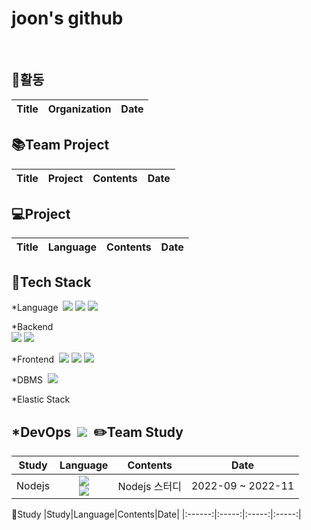 joon's github
=============
&nbsp;
&nbsp;

:scroll:활동
----
|Title|Organization|Date|
|:------:|:-----:|:-----:|


:books:Team Project
--------
|Title|Project|Contents|Date|
|:------:|:-----:|:-----:|:-----:|

:computer:Project
-------
|Title|Language|Contents|Date|
|:------:|:-----:|:-----:|:-----:|

:hammer:Tech Stack
-----
*Language&nbsp;
<img src="https://img.shields.io/badge/python-3776AB?style=flat&logo=python&logoColor=white">  <img src="https://img.shields.io/badge/java-007396?style=flat&logo=java&logoColor=white">  <img src="https://img.shields.io/badge/C-A8B9CC?style=flat&logo=C%2B%2B&logoColor=white"/>&nbsp;

*Backend&nbsp;  
<img src="https://img.shields.io/badge/node.js-339933?style=flat&logo=Node.js&logoColor=white">  <img src="https://img.shields.io/badge/express-000000?style=flat&logo=express&logoColor=white">&nbsp;  

*Frontend&nbsp;
<img src="https://img.shields.io/badge/html5-E34F26?style=flat&logo=html5&logoColor=white">  <img src="https://img.shields.io/badge/css-1572B6?style=flat&logo=css3&logoColor=white">   <img src="https://img.shields.io/badge/javascript-F7DF1E?style=flat&logo=javascript&logoColor=black">&nbsp;

*DBMS&nbsp;
<img src="https://img.shields.io/badge/mysql-4479A1?style=flat&logo=mysql&logoColor=white">
&nbsp;

*Elastic Stack&nbsp;
&nbsp;

*DevOps&nbsp;
<img src="https://img.shields.io/badge/git-F05032?style=flat&logo=git&logoColor=white">&nbsp;
:pencil2:Team Study
-----
|Study|Language|Contents|Date|
|:------:|:-----:|:-----:|:-----:|
|Nodejs|<img src="https://img.shields.io/badge/node.js-339933?style=flat&logo=Node.js&logoColor=white"><br><img src="https://img.shields.io/badge/express-000000?style=flat&logo=express&logoColor=white">|Nodejs 스터디|2022-09 ~ 2022-11|

:green_book:Study
|Study|Language|Contents|Date|
|:------:|:-----:|:-----:|:-----:|
<!--
**hyoungj00n/hyoungj00n** is a ✨ _special_ ✨ repository because its `README.md` (this file) appears on your GitHub profile.

Here are some ideas to get you started:

- 🔭 I’m currently working on ...
- 🌱 I’m currently learning ...
- 👯 I’m looking to collaborate on ...
- 🤔 I’m looking for help with ...
- 💬 Ask me about ...
- 📫 How to reach me: ...
- 😄 Pronouns: ...
- ⚡ Fun fact: ...
-->
